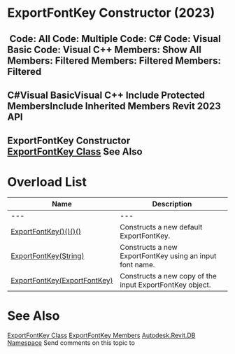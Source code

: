 # ExportFontKey Constructor (2023)

﻿
 Code: All Code: Multiple Code: C# Code: Visual Basic Code: Visual C++  Members: Show All Members: Filtered Members: Filtered Members: Filtered   
---  
C#Visual BasicVisual C++
Include Protected MembersInclude Inherited Members
Revit 2023 API  
---  
ExportFontKey Constructor   
[ExportFontKey Class](bd33456d-7898-f32c-312e-b94af14c0007.md "ExportFontKey Class") See Also  
---  
# Overload List
| Name | Description |
| --- | --- |
| --- | --- | --- |
| [ExportFontKey()()()()](23f5a68b-ede1-e2d1-a293-a2cdc00d91ee.md "ExportFontKey Constructor") | Constructs a new default ExportFontKey. |
| [ExportFontKey(String)](83ff5239-509d-7588-3a02-6bf97ffa3df8.md "ExportFontKey Constructor \(String\)") | Constructs a new ExportFontKey using an input font name. |
| [ExportFontKey(ExportFontKey)](30df646b-6951-bbcd-0aa4-40c6f189ea5c.md "ExportFontKey Constructor \(ExportFontKey\)") | Constructs a new copy of the input ExportFontKey object. |

# See Also
[ExportFontKey Class](bd33456d-7898-f32c-312e-b94af14c0007.md "ExportFontKey Class")
[ExportFontKey Members](e54e241f-87be-254c-980b-dbea800aea72.md "ExportFontKey Members")
[Autodesk.Revit.DB Namespace](87546ba7-461b-c646-cbb1-2cb8f5bff8b2.md "Autodesk.Revit.DB Namespace")
Send comments on this topic to 